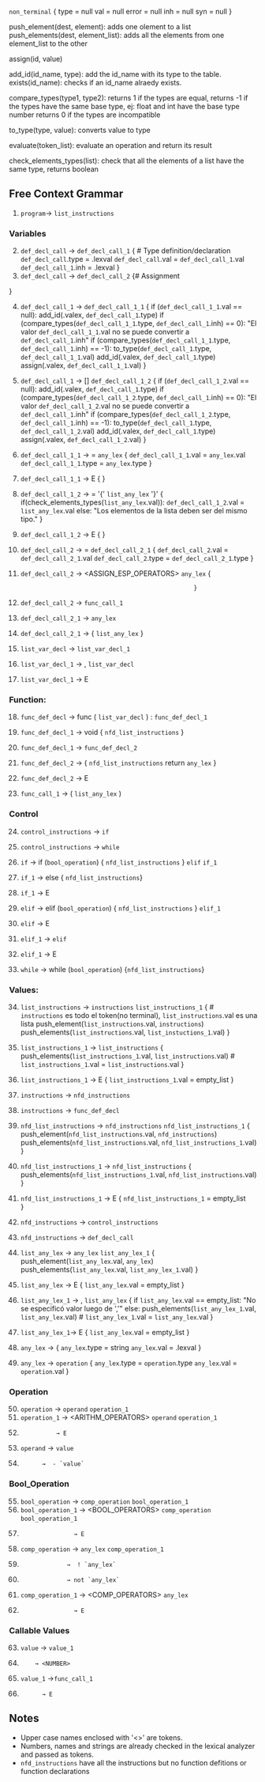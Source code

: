 `non_terminal` {
  type = null
  val = null
  error = null
  inh = null
  syn = null
}


push_element(dest, element): adds one olement to a list
push_elements(dest, element_list): adds all the elements from one element_list to the other

assign(id, value)

add_id(id_name, type): add the id_name with its type to the table.
exists(id_name): checks if an id_name alraedy exists.

compare_types(type1, type2): 
  returns 1 if the types are equal, 
  returns -1 if the types have the same base type, ej: float and int have the base type number
  returns 0 if the types are incompatible 

to_type(type, value): converts value to type

evaluate(token_list): evaluate an operation and return its result


check_elements_types(list): check that all the elements of a list have the same type, returns boolean

## Free Context Grammar
1. `program`→ `list_instructions`   

### Variables
2. `def_decl_call` → <TYPE> `def_decl_call_1` {  # Type definition/declaration
                                                `def_decl_call`.type = <TYPE>.lexval
                                                `def_decl_call`.val = `def_decl_call_1`.val
                                                `def_decl_call_1`.inh = <TYPE>.lexval <revisar>
                                              }
3. `def_decl_call` → <NAME> `def_decl_call_2` {# Assignment 
                                                  
}

4. `def_decl_call_1` →  <NAME> `def_decl_call_1_1` {
                                                     if (`def_decl_call_1_1`.val == null):
                                                       add_id(<NAME>.valex, `def_decl_call_1`.type)
                                                       <return>
                                                     if (compare_types(`def_decl_call_1_1`.type, `def_decl_call_1`.inh) == 0):
                                                       <error> "El valor `def_decl_call_1_1`.val no se puede convertir a `def_decl_call_1`.inh"
                                                       <return>
                                                     if (compare_types(`def_decl_call_1_1`.type, `def_decl_call_1`.inh) == -1):
                                                       to_type(`def_decl_call_1`.type, `def_decl_call_1_1`.val)
                                                     add_id(<NAME>.valex, `def_decl_call_1`.type)
                                                     assign(<NAME>.valex, `def_decl_call_1_1`.val)
                                                   }
5. `def_decl_call_1` →  [] <NAME>  `def_decl_call_1_2` {
                                                         if (`def_decl_call_1_2`.val == null):
                                                           add_id(<NAME>.valex, `def_decl_call_1`.type)
                                                           <return>
                                                         if (compare_types(`def_decl_call_1_2`.type, `def_decl_call_1`.inh) == 0):
                                                           <error> "El valor `def_decl_call_1_2`.val no se puede convertir a `def_decl_call_1`.inh"
                                                           <return>
                                                         if (compare_types(`def_decl_call_1_2`.type, `def_decl_call_1`.inh) == -1):
                                                           to_type(`def_decl_call_1`.type, `def_decl_call_1_2`.val)
                                                         add_id(<NAME>.valex, `def_decl_call_1`.type)
                                                         assign(<NAME>.valex, `def_decl_call_1_2`.val)
                                                       }

6. `def_decl_call_1_1` → = `any_lex` {
                                       `def_decl_call_1_1`.val = `any_lex`.val
                                       `def_decl_call_1_1`.type = `any_lex`.type
                                     }
7. `def_decl_call_1_1` → E { 
                             <continue>
                           }

8. `def_decl_call_1_2` → = '{' `list_any_lex` '}' {
                                                    if(check_elements_types(`list_any_lex`.val)):
                                                      `def_decl_call_1_2`.val = `list_any_lex`.val
                                                    else:
                                                      <error> "Los elementos de la lista deben ser del mismo tipo."
                                                  }
9. `def_decl_call_1_2` → E {
                             <continue>
                           }


10. `def_decl_call_2` → = `def_decl_call_2_1` {
                                                `def_decl_call_2`.val = `def_decl_call_2_1`.val
                                                `def_decl_call_2`.type = `def_decl_call_2_1`.type
                                              }
11. `def_decl_call_2` → <ASSIGN_ESP_OPERATORS> `any_lex` {
                                                           
                                                         }
12. `def_decl_call_2` → `func_call_1`

13. `def_decl_call_2_1` → `any_lex`
14. `def_decl_call_2_1` → { `list_any_lex` }


15. `list_var_decl` → <TYPE> <NAME> `list_var_decl_1`

16. `list_var_decl_1` → , `list_var_decl`
17. `list_var_decl_1` → E

### Function:
18. `func_def_decl` → func <NAME> ( `list_var_decl` ) : `func_def_decl_1`

19. `func_def_decl_1` → void { `nfd_list_instructions` }
20. `func_def_decl_1` → <TYPE> `func_def_decl_2`

21. `func_def_decl_2` → { `nfd_list_instructions` return `any_lex` }
22. `func_def_decl_2`  → E

23. `func_call_1` → ( `list_any_lex` )

### Control
24. `control_instructions` → `if` 
25. `control_instructions` → `while`

26. `if` → if (`bool_operation`) { `nfd_list_instructions` } `elif` `if_1`

27. `if_1` → else { `nfd_list_instructions`}
28. `if_1` → E

29. `elif` → elif (`bool_operation`) { `nfd_list_instructions` } `elif_1`
30. `elif` → E

31. `elif_1` → `elif`
32. `elif_1` → E

33. `while` → while (`bool_operation`) {`nfd_list_instructions`}

### Values: 

34. `list_instructions` → `instructions` `list_instructions_1` {
                                                                 # `instructions` es todo el token(no terminal), `list_instructions`.val es una lista
                                                                 push_element(`list_instructions`.val, `instructions`) 
                                                                 push_elements(`list_instructions`.val, `list_instuctions_1`.val)
                                                               }

35. `list_instructions_1` → `list_instructions`  {
                                                   push_elements(`list_instructions_1`.val, `list_instructions`.val)
                                                   # `list_instructions_1`.val = `list_instructions`.val
                                                 }
36. `list_instructions_1` → E {
                                `list_instructions_1`.val = empty_list
                              }

37. `instructions` → `nfd_instructions`
38. `instructions` → `func_def_decl`

39. `nfd_list_instructions` → `nfd_instructions` `nfd_list_instructions_1` {
                                                                             push_element(`nfd_list_instructions`.val, `nfd_instructions`) 
                                                                             push_elements(`nfd_list_instructions`.val, `nfd_list_instructions_1`.val)
                                                                           }

40. `nfd_list_instructions_1` → `nfd_list_instructions` {
                                                          push_elements(`nfd_list_instructions_1`.val, `nfd_list_instructions`.val)
                                                        }
41. `nfd_list_instructions_1` → E {
                                    `nfd_list_instructions_1` = empty_list  
                                  }

42. `nfd_instructions` → `control_instructions`
43. `nfd_instructions` → `def_decl_call`

44. `list_any_lex` → `any_lex` `list_any_lex_1` {
                                                  push_element(`list_any_lex`.val, `any_lex`)
                                                  push_elements(`list_any_lex`.val, `list_any_lex_1`.val)
                                                }
45. `list_any_lex` → E {
                        `list_any_lex`.val = empty_list
                       }

46. `list_any_lex_1` → , `list_any_lex` {
                                          if `list_any_lex`.val == empty_list:
                                            <error> "No se especificó valor luego de ','"
                                          else:
                                            push_elements(`list_any_lex_1`.val, `list_any_lex`.val)
                                            # `list_any_lex_1`.val = `list_any_lex`.val
                                        }
47. `list_any_lex_1`→ E {
                          `list_any_lex`.val = empty_list
                        }

48. `any_lex` → <STRING> {
                           `any_lex`.type = string
                           `any_lex`.val = <STRING>.lexval
                         }
49. `any_lex` → `operation` {
                              `any_lex`.type = `operation`.type
                              `any_lex`.val = `operation`.val  <revisar>
                            }

### Operation
50. `operation` -> `operand` `operation_1`
51. `operation_1` -> <ARITHM_OPERATORS> `operand` `operation_1`
52.               → E
53. `operand` -> `value`
54.           →  - `value`

### Bool_Operation
55. `bool_operation` -> `comp_operation` `bool_operation_1`
56. `bool_operation_1` -> <BOOL_OPERATORS> `comp_operation` `bool_operation_1`
57.                    → E

58. `comp_operation` -> `any_lex` `comp_operation_1`
59.                  →  ! `any_lex`
60.                  → not `any_lex`

61. `comp_operation_1` -> <COMP_OPERATORS> `any_lex`
62.                    → E

### Callable Values
63. `value` → <NAME> `value_1`
64.         → <NUMBER>


65. `value_1` →`func_call_1`
66.           → E

## Notes
* Upper case names enclosed with '<>' are tokens.
* Numbers, names and strings are already checked in the lexical analyzer and passed as tokens.
* `nfd_instructions` have all the instructions but no function defitions or function declarations
